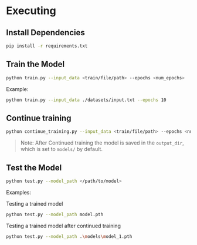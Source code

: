 # Executing

## Install Dependencies

```bash
pip install -r requirements.txt
```

## Train the Model

```bash
python train.py --input_data <train/file/path> --epochs <num_epochs>
```

Example:

```bash
python train.py --input_data ./datasets/input.txt --epochs 10
```

## Continue training

```bash
python continue_training.py --input_data <train/file/path> --epochs <num_epochs> --saved_model </path/to/model> --output_dir <default/models>
```

> Note: After Continued training the model is saved in the `output_dir`, which is set to `models/` by default.

## Test the Model

```bash
python test.py --model_path </path/to/model>
```

Examples:

Testing a trained model

```bash
python test.py --model_path model.pth
```

Testing a trained model after continued training

```bash
python test.py --model_path .\models\model_1.pth
```
